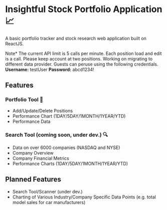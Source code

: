 # Insightful Stock Portfolio Application :chart_with_upwards_trend:
A basic portfolio tracker and stock research web application built on ReactJS.

Note* The current API limit is 5 calls per minute. Each position load and edit is a call. Please keep account at two positions. Working on migrating to different data provider. Guests can peruse using the following credentials.  **Username:** testUser **Password:** abcd1234!

## Features

### Portfolio Tool :ledger:
- Add/Update/Delete Positions
- Performance Chart (1DAY/5DAY/1MONTH/1YEAR/YTD)
- Performance Data

### Search Tool (coming soon, under dev.) :mag:
- Data on over 6000 companies (NASDAQ and NYSE)
- Company Overview
- Company Financial Metrics
- Performance Charts (1DAY/5DAY/1MONTH/1YEAR/YTD)

## Planned Features
- Search Tool/Scanner (under dev.)
- Charting of Various Industry/Company Specific Data Points (e.g. total model sales for car manufacturers)
